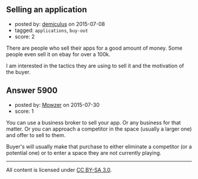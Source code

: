 ## Selling an application

- posted by: [demiculus](https://stackexchange.com/users/5264485/demiculus) on 2015-07-08
- tagged: `applications`, `buy-out`
- score: 2

There are people who sell their apps for a good amount of money. Some people even sell it on ebay for over a 100k. 

I am interested in the tactics they are using to sell it and the motivation of the buyer.


## Answer 5900

- posted by: [Mowzer](https://stackexchange.com/users/1803081/mowzer) on 2015-07-30
- score: 1

You can use a business broker to sell your app. Or any business for that matter. Or you can approach a competitor in the space (usually a larger one) and offer to sell to them.

Buyer's will usually make that purchase to either eliminate a competitor (or a potential one) or to enter a space they are not currently playing.



---

All content is licensed under [CC BY-SA 3.0](https://creativecommons.org/licenses/by-sa/3.0/).
